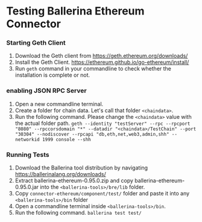 # Testing Ballerina Ethereum Connector

### Starting Geth Client

1) Download the Geth client from https://geth.ethereum.org/downloads/
2) Install the Geth Client. https://ethereum.github.io/go-ethereum/install/
3) Run `geth` command in your commandline to check whether the installation is complete or not.

### enabling JSON RPC Server

1) Open a new commandline terminal.
2) Create a folder for chain data. Let's call that folder `<chaindata>`.
3) Run the following command. Please change the `<chaindata>` value with the actual folder path.
`geth --identity "testServer" --rpc --rpcport "8080" --rpccorsdomain "*" --datadir "<chaindata>/TestChain" --port "30304" --nodiscover --rpcapi "db,eth,net,web3,admin,shh" --networkid 1999 console --shh`

### Running Tests

1) Download the Ballerina tool distribution by navigating https://ballerinalang.org/downloads/
2) Extract ballerina-ethereum-0.95.0.zip and copy ballerina-ethereum-0.95.0.jar into the `<ballerina-tools>/bre/lib` folder.
3) Copy `connector-ethereum/component/test/` folder and paste it into any `<ballerina-tools>/bin` folder
2) Open a commandline terminal inside `<ballerina-tools>/bin`.
4) Run the following command.
`ballerina test test/`

